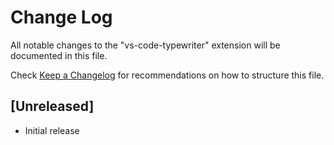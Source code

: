 # Change Log
All notable changes to the "vs-code-typewriter" extension will be documented in this file.

Check [Keep a Changelog](http://keepachangelog.com/) for recommendations on how to structure this file.

## [Unreleased]
- Initial release